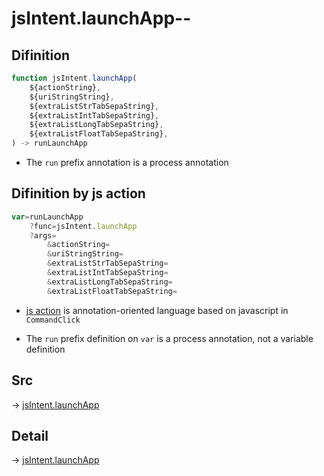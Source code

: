 # jsIntent.launchApp--

## Difinition

```js.js
function jsIntent.launchApp(
	${actionString},
	${uriStringString},
	${extraListStrTabSepaString},
	${extraListIntTabSepaString},
	${extraListLongTabSepaString},
	${extraListFloatTabSepaString},
) -> runLaunchApp
```

- The `run` prefix annotation is a process annotation


## Difinition by js action

```js.js
var=runLaunchApp
	?func=jsIntent.launchApp
	?args=
		&actionString=
		&uriStringString=
		&extraListStrTabSepaString=
		&extraListIntTabSepaString=
		&extraListLongTabSepaString=
		&extraListFloatTabSepaString=
```

- [js action](#) is annotation-oriented language based on javascript in `CommandClick`

- The `run` prefix definition on `var` is a process annotation, not a variable definition

## Src

-> [jsIntent.launchApp](https://github.com/puutaro/CommandClick/blob/master/app/src/main/java/com/puutaro/commandclick/fragment_lib/terminal_fragment/js_interface/JsIntent.kt#L84)

## Detail

-> [jsIntent.launchApp](https://github.com/puutaro/CommandClick/blob/master/md/developer/js_interface/details/JsIntent/launchApp.md)
